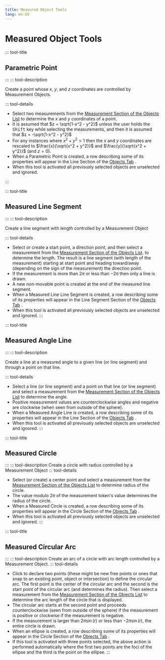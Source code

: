 ```yaml
---
title: Measured Object Tools
lang: en-US
---
```


# Measured Object Tools

::: tool-title

## Parametric Point

:::
::: tool-description

Create a point whose $x$, $y$, and $z$ coordinates are controlled by Measurement Objects.

::: tool-details

- Select two measurements from the [Measurement Section of the Objects List](/userguide/toolsobjectspanel.html#objects-list) to determine the $x$ and $y$ coordinates of a point.
- It is assumed that $z = \sqrt{1-x^2 - y^2}$ unless the user holds the <kbd>Shift</kbd> key while selecting the measurements, and then it is assumed that $z = -\sqrt{1-x^2 - y^2}$
- For any instances where $x^2 + y^2 >1$ then the $x$ and $y$ coordinates are rescaled to $\frac{x}{\sqrt{x^2 + y^2}}$ and $\frac{y}{\sqrt{x^2 + y^2}}$ (and $z=0$).
- When a Parametric Point is created, a row describing some of its properties will appear in the Line Section of the [Objects Tab](/userguide/#objects-tab) <icon-base  iconName="objectsTab"> </icon-base>.
- When this tool is activated all previously selected objects are unselected and ignored.

:::

::: tool-title

## Measured Line Segment

:::
::: tool-description

Create a line segment with length controlled by a Measurement Object

::: tool-details

- Select or create a start point, a direction point, and then select a measurement from the [Measurement Section of the Objects List](/userguide/toolsobjectspanel.html#objects-list). to determine the length. The result is a line segment (with length of the measurement) starting at start point and heading toward/away (depending on the sign of the measurement) the direction point.
- If the measurement is more than $2\pi$ or less than $-2\pi$ then only a line is drawn.
- A new non-movable point is created at the end of the measured line segment.
- When a Measured Line Line Segment is created, a row describing some of its properties will appear in the Line Segment Section of the [Objects Tab](/userguide/#objects-tab) <icon-base  iconName="objectsTab"> </icon-base>.
- When this tool is activated all previously selected objects are unselected and ignored.
  :::

::: tool-title

## Measured Angle Line

:::
::: tool-description

Create a line at a measured angle to a given line (or line segment) and through a point on that line.

::: tool-details

- Select a line (or line segment) and a point on that line (or line segment) and select a measurement from the [Measurement Section of the Objects List](/userguide/toolsobjectspanel.html#objects-list) to determine the angle.
- Positive measurement values are counterclockwise angles and negative are clockwise (when seen from outside of the sphere).
- When a Measured Angle Line is created, a row describing some of its properties will appear in the Line Section of the [Objects Tab](/userguide/#objects-tab) <icon-base  iconName="objectsTab"> </icon-base>.
- When this tool is activated all previously selected objects are unselected and ignored.
  :::

::: tool-title

## Measured Circle <icon-base notInline iconName="measuredCircle"> </icon-base>

:::
::: tool-description
Create a circle with radius controlled by a Measurement Object
::: tool-details

- Select (or create) a center point and select a measurement from the [Measurement Section of the Objects List](/userguide/toolsobjectspanel.html#objects-list) to determine radius of the circle.
- The value modulo $2\pi$ of the measurement token's value determines the radius of the circle.
- When a Measured Circle is created, a row describing some of its properties will appear in the Circle Section of the [Objects Tab](/userguide/#objects-tab) <icon-base  iconName="objectsTab"> </icon-base>.
- When this tool is activated all previously selected objects are unselected and ignored.
  :::

::: tool-title

## Measured Circular Arc

:::
::: tool-description
Create an arc of a circle with arc length controlled by a Measurement Object.
::: tool-details

- Click to declare two points (these might be new free points or ones that snap to an existing point, object or intersection) to define the circular arc. The first point is the center of the circular arc and the second is the start point of the circular arc (and determines the radius). Then select a measurement from the [Measurement Section of the Objects List](/userguide/toolsobjectspanel.html#objects-list) to determine the arc length of the circle that is displayed.
- The circular arc starts at the second point and proceeds counterclockwise (seen from outside of the sphere) if the measurement is positive or clockwise if the measurement is negative.
- If the measurement is larger than $2\pi\sin(r)$ or less than $-2\pi\sin(r)$, the entire circle is drawn.
- When an ellipse is created, a row describing some of its properties will appear in the Circle Section of the [Objects Tab](/userguide/#objects-tab) <icon-base  iconName="objectsTab"> </icon-base>.
- If this tool is activated with three points selected, the above action is performed automatically where the first two points are the foci of the ellipse and the third is the point on the ellipse.
  :::
